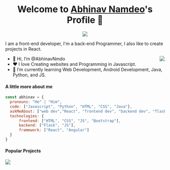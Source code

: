 <p align="center">
  <h1 align="center">Welcome to <a href="https://github.com/AbhinavNmdo">Abhinav Namdeo</a>'s Profile 👋</h1>
</p>
<p align="center">
  <a align="center" href="https://github.com/DenverCoder1/readme-typing-svg"><img src="https://readme-typing-svg.herokuapp.com?&font=IBM+Plex+Sans&color=F72EE2&size=25&lines=Welcome+to+my+GitHub+Profile!;I'm+a+Back+end+developer;I'm+a+Front+end+developer;I'm+a+React+developer" /></a>
</p>
<p>I am a front-end developer, I'm a back-end Programmer, I also like to create projects in React.</p>
<img align="right" src="https://media.giphy.com/media/M9gbBd9nbDrOTu1Mqx/giphy.gif">
<ul>
  <li>👋 Hi, I’m @AbhinavNmdo</li>
  <li>❤️ I love Creating websites and Programming in Javascript.</li>
  <li>🌱 I’m currently learning Web Development, Android Development, Java, Python, and JS.</li>
</ul>

#### A little more about me
```javascript
const abhinav = {
  pronouns: "He" | "Him",
  code: ["Javascript", "Python", "HTML", "CSS", "Java"],
  askMeAbout: ["web dev","React", "frontend dev", "backend dev", "flask"],
  technologies: {
      frontend: ["HTML", "CSS", "JS", "Bootstrap"],
      backend: ["Flask", "JS"],
      framework: ["React", "Angular"]
  }
}
```

#### Popular Projects
<a href="https://deltainvesting.herokuapp.com">
  <!-- Change the `github-readme-stats.anuraghazra1.vercel.app` to `github-readme-stats.vercel.app`  -->
  <img align="center" src="https://github-readme-stats.anuraghazra1.vercel.app/api/pin/?username=MrBlueBird2&repo=to-do-list-flask&theme=onedark" />
</a>


